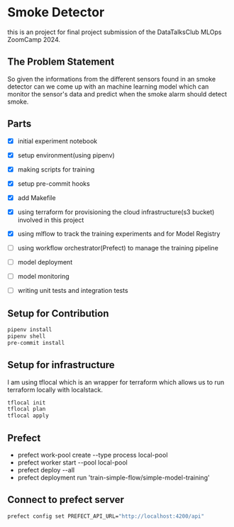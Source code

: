 # Smoke Detector
this is an project for final project submission of the DataTalksClub MLOps ZoomCamp 2024.

## The Problem Statement

So given the informations from the different sensors found in an smoke detector can we come up with an machine learning model which can monitor the sensor's data and predict when the smoke alarm should detect smoke.

## Parts

- [X] initial experiment notebook
- [X] setup environment(using pipenv)
- [X] making scripts for training
- [X] setup pre-commit hooks
- [X] add Makefile
- [X] using terraform for provisioning the cloud infrastructure(s3 bucket) involved in this project
- [X] using mlflow to track the training experiments and for Model Registry
- [ ] using workflow orchestrator(Prefect) to manage the training pipeline
- [ ] model deployment
- [ ] model monitoring
- [ ] writing unit tests and integration tests


## Setup for Contribution

```bash
pipenv install
pipenv shell
pre-commit install
```

## Setup for infrastructure

I am using tflocal which is an wrapper for terraform which allows us to run terraform locally with localstack.

```bash
tflocal init
tflocal plan
tflocal apply
```

## Prefect

- prefect work-pool create --type process local-pool
- prefect worker start --pool local-pool
- prefect deploy --all
- prefect deployment run 'train-simple-flow/simple-model-training'

## Connect to prefect server

```bash
prefect config set PREFECT_API_URL="http://localhost:4200/api"
```

##
